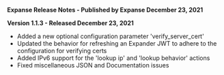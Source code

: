 **Expanse Release Notes - Published by Expanse December 23, 2021**


**Version 1.1.3 - Released December 23, 2021**

* Added a new optional configuration parameter 'verify_server_cert'
* Updated the behavior for refreshing an Expander JWT to adhere to the configuration for verifying certs
* Added IPv6 support for the 'lookup ip' and 'lookup behavior' actions
* Fixed miscellaneous JSON and Documentation issues